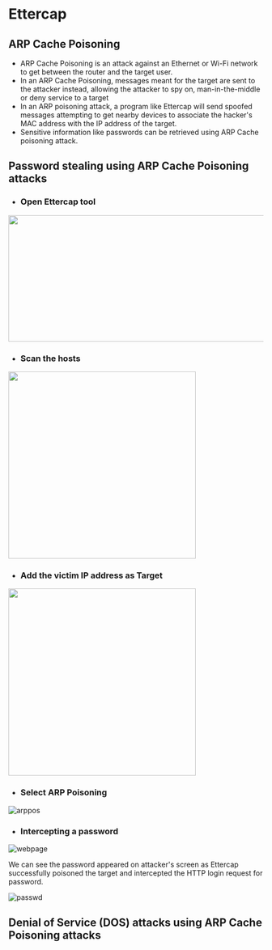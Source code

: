 # Ettercap
## ARP Cache Poisoning
- ARP Cache Poisoning is an attack against an Ethernet or Wi-Fi network to get between the router and the target user.
- In an ARP Cache Poisoning, messages meant for the target are sent to the attacker instead, allowing the attacker to spy on, man-in-the-middle or deny service to a target
- In an ARP poisoning attack, a program like Ettercap will send spoofed messages attempting to get nearby devices to associate the hacker's MAC address with the IP address of the target.
- Sensitive information like passwords can be retrieved using ARP Cache poisoning attack.
## Password stealing using ARP Cache Poisoning attacks
- ### Open Ettercap tool
<img src="https://user-images.githubusercontent.com/33444140/227277918-24e86e97-7d50-4fdb-abea-1ad11adc7135.png" width=550 height=250>

- ### Scan the hosts
<img src="https://user-images.githubusercontent.com/33444140/227280184-f1f40ec1-0382-45ee-b2d6-6b58ef7db4ad.png" height=370>

- ### Add the victim IP address as Target
<img src="https://user-images.githubusercontent.com/33444140/227280810-1d61df20-81e1-4b99-965e-247089dd9fbb.png" height=370>

- ### Select ARP Poisoning
![arppos](https://user-images.githubusercontent.com/33444140/227282308-cffefeec-bb7a-432b-a1dd-a5dc7f04eaad.png)

- ### Intercepting a password
![webpage](https://user-images.githubusercontent.com/33444140/227282575-5bed5de9-e279-47c1-8964-03674055cdb4.png)

We can see the password appeared on attacker's screen as Ettercap successfully poisoned the target and intercepted the HTTP login request for password.

![passwd](https://user-images.githubusercontent.com/33444140/227282877-4becbe59-7072-4281-9209-2e1a46dcd772.png)

## Denial of Service (DOS) attacks using ARP Cache Poisoning attacks
